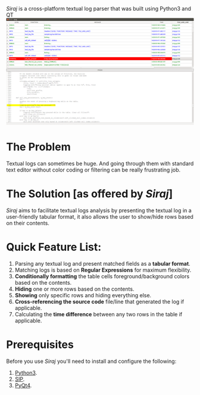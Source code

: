 *Siraj* is a cross-platform textual log parser that was built using Python3 and QT
![Siraj GUI](siraj_screenshot.png "Siraj") 

# The Problem

Textual logs can sometimes be huge. And going through them with standard text 
editor without color coding or filtering can be really frustrating job.


# The Solution [as offered by *Siraj*]

*Siraj*  aims to facilitate textual logs analysis by presenting the textual
log in a user-friendly tabular format, it also allows the user to show/hide rows 
based on their contents.

# Quick Feature List:

1.  Parsing any textual log and present matched fields as a **tabular format**.
2.  Matching logs is based on **Regular Expressions** for maximum flexibility.
2.  **Conditionally formatting** the table cells foreground/background colors based on the contents.
3.	**Hiding** one or more rows based on the contents.
4.	**Showing** only specific rows and hiding everything else.
5.  **Cross-referencing the source code** file/line that generated the log if applicable.
6.	Calculating the **time difference** between any two rows in the table if applicable.

# Prerequisites

Before you use *Siraj*  you'll need to install and configure the following:

1.  [Python3](https://www.python.org/downloads/). 
2.  [SIP](http://www.riverbankcomputing.com/software/sip/download).
3.  [PyQt4](http://www.riverbankcomputing.com/software/pyqt/download).

